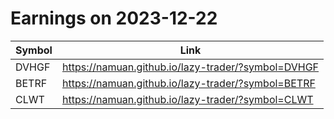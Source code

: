 # Earnings on 2023-12-22

| Symbol | Link |
| ---| --- |
| DVHGF | https://namuan.github.io/lazy-trader/?symbol=DVHGF |
| BETRF | https://namuan.github.io/lazy-trader/?symbol=BETRF |
| CLWT | https://namuan.github.io/lazy-trader/?symbol=CLWT |